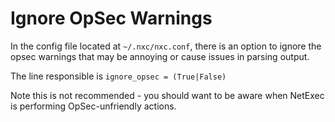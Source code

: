 # Ignore OpSec Warnings

In the config file located at `~/.nxc/nxc.conf`, there is an option to ignore the opsec warnings that may be annoying or cause issues in parsing output.

The line responsible is `ignore_opsec = (True|False)`

Note this is not recommended - you should want to be aware when NetExec is performing OpSec-unfriendly actions.
